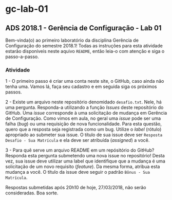 # gc-lab-01
## ADS 2018.1 - Gerência de Configuração - Lab 01

Bem-vinda(o) ao primeiro laboratório da disciplina Gerência de Configuração do
semestre 2018.1! Todas as instruções para esta atividade estarão disponíveis
neste aquivo `README`, então leia-o com atenção e siga o passo-a-passo.

### Atividade

1 - O primeiro passo é criar uma conta neste site, o GitHub, caso ainda não
tenha uma. Vamos lá, faça seu cadastro e em seguida siga os próximos passos.

2 - Existe um arquivo neste repositório denomidado `desafio.txt`. Nele, há
uma pergunta. Responda-a utilizando a função *Issues* deste repositório do
GitHub. Uma _issue_ corresponde à uma solicitação de mudança em Gerência de
Configuração. Como vimos em aula, no geral uma _issue_ pode ser uma falha
(_bug_) ou uma requisição de nova funcionalidade. Para esta questão, quero
que a resposta seja registrada como um bug. Utilize o _label_ (rótulo)
apropriado ao submeter sua issue. O título de sua issue deve ser `Resposta
Desafio - Sua Matrícula` e ela deve ser atribuída (_assigned_) a você.

3 - Para quê serve um arquivo README em um repósitório do GitHub? Responda
esta pergunta submetendo uma nova issue no repositório! Desta vez, sua issue
deve utilizar uma label que identifique que a mudança é uma solicitação de um
novo requisito (_feature_). Da mesma forma, atribua esta mudança a você. O
título da issue deve seguir o padrão `Bônus - Sua Matrícula`.

Respostas submetidas após 20h10 de hoje, 27/03/2018, não serão consideradas.
Boa sorte.
